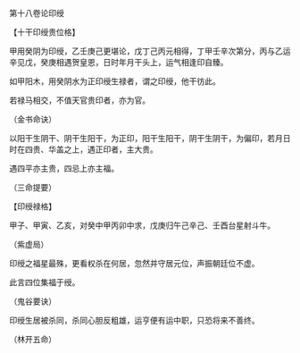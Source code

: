 第十八卷论印绶

【十干印绶贵位格】

甲用癸阴为印绶，乙壬庚己更堪论，戊丁己丙元相得，丁甲壬辛次第分，丙与乙运辛见戊，癸庚相遇贺皇恩，日时年月干头上，运气相逢印自臻。

如甲阳木，用癸阴水为正印绶生禄者，谓之印绶，他干彷此。

若禄马相交，不值天官贵印者，亦为官。

（金书命诀）

以阳干生阴干、阴干生阳干，为正印，阳干生阳干，阴干生阴干，为偏印，若月日时在四贵、华盖之上，遇正印者，主大贵。

遇四平亦主贵，四忌上亦主福。

（三命提要）

【印绶禄格】

甲子、甲寅、乙亥，对癸中甲丙卯中求，戊庚归午己辛己、壬酉台星射斗牛。

（紫虚局）

印绶之福星最殊，更看权杀在何居，忽然并守居元位，声振朝廷位不虚。

此言四位集福于绶。

（鬼谷要诀）

印绶生居被杀同，杀同心胆反粗雄，运亨便有运中职，只恐将来不善终。

（林开五命）

